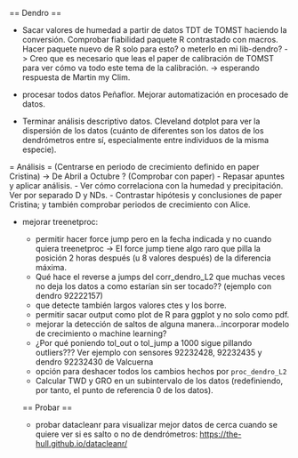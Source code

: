== Dendro ==

- Sacar valores de humedad a partir de datos TDT de TOMST haciendo la conversión. Comprobar fiabilidad paquete R contrastado con macros.  Hacer paquete nuevo de R solo para esto? o meterlo en mi lib-dendro? -> Creo que es necesario que leas el paper de calibración de TOMST para ver cómo va todo este tema de la calibración. -> esperando respuesta de Martin my Clim.

- procesar todos datos Peñaflor. Mejorar automatización en procesado de datos.

- Terminar análisis descriptivo datos. Cleveland dotplot para ver la dispersión de los datos (cuánto de diferentes son los datos de los dendrómetros entre sí, especialmente entre individuos de la misma especie).

= Análisis =
(Centrarse en periodo de crecimiento definido en paper Cristina) -> De Abril a Octubre ? (Comprobar con paper)
	- Repasar apuntes y aplicar análisis.
	- Ver cómo correlaciona con la humedad y precipitación. Ver por separado D y NDs.
	- Contrastar hipótesis y conclusiones de paper Cristina; y también comprobar periodos de crecimiento con Alice.
	
- mejorar treenetproc:
	* permitir hacer force jump pero en la fecha indicada y no cuando quiera treenetproc -> El force jump tiene algo raro que pilla la posición 2 horas después (u 8 valores después) de la diferencia máxima.
	* Qué hace el reverse a jumps del corr_dendro_L2 que muchas veces no deja los datos a como estarían sin ser tocado?? (ejemplo con dendro 92222157)
	* que detecte también largos valores ctes y los borre.
	* permitir sacar output como plot de R para ggplot y no solo como pdf.
	* mejorar la detección de saltos de alguna manera...incorporar modelo de crecimiento o machine learning?
	* ¿Por qué poniendo tol_out o tol_jump a 1000 sigue pillando outliers??? Ver ejemplo con sensores 92232428, 92232435 y dendro 92232430 de Valcuerna
	* opción para deshacer todos los cambios hechos por `proc_dendro_L2`
	* Calcular TWD y GRO en un subintervalo de los datos (redefiniendo, por tanto, el punto de referencia 0 de los datos).
	
	
	== Probar ==
	- probar datacleanr para visualizar mejor datos de cerca cuando se quiere ver si es salto o no de dendrómetros: https://the-hull.github.io/datacleanr/
	
	

